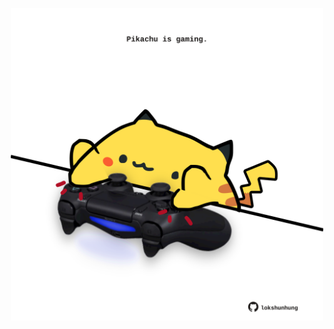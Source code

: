 <!-- built at 13/08/2021, 14:01:35 UTC -->
<p align="center">
  <img width="500" height="500" src="./ReadmeImage.svg">
</p>

